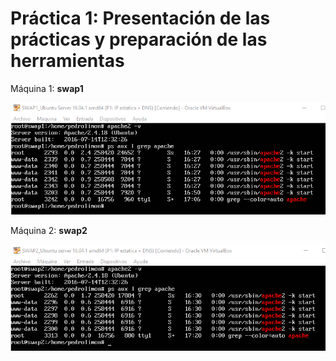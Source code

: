 
# Práctica 1: Presentación de las prácticas y preparación de las herramientas

  Máquina 1: **swap1**

![img](https://github.com/pedrolimon/SWAP1617/blob/master/Practica1/grepm1.png)

  Máquina 2: **swap2**

![img](https://github.com/pedrolimon/SWAP1617/blob/master/Practica1/grepm2.png)

